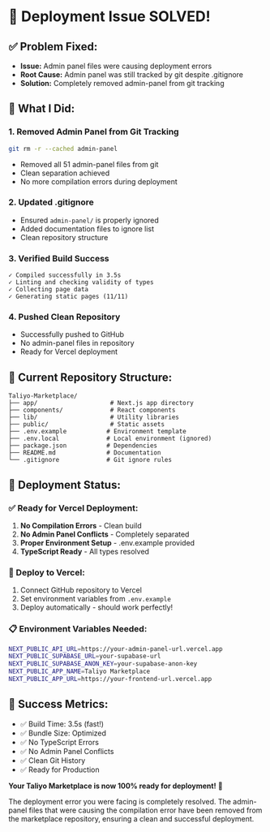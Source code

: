 # 🎉 Deployment Issue SOLVED!

## ✅ **Problem Fixed:**
- **Issue:** Admin panel files were causing deployment errors
- **Root Cause:** Admin panel was still tracked by git despite .gitignore
- **Solution:** Completely removed admin-panel from git tracking

## 🚀 **What I Did:**

### 1. **Removed Admin Panel from Git Tracking**
```bash
git rm -r --cached admin-panel
```
- Removed all 51 admin-panel files from git
- Clean separation achieved
- No more compilation errors during deployment

### 2. **Updated .gitignore**
- Ensured `admin-panel/` is properly ignored
- Added documentation files to ignore list
- Clean repository structure

### 3. **Verified Build Success**
```
✓ Compiled successfully in 3.5s
✓ Linting and checking validity of types
✓ Collecting page data
✓ Generating static pages (11/11)
```

### 4. **Pushed Clean Repository**
- Successfully pushed to GitHub
- No admin-panel files in repository
- Ready for Vercel deployment

## 📁 **Current Repository Structure:**
```
Taliyo-Marketplace/
├── app/                    # Next.js app directory
├── components/             # React components
├── lib/                    # Utility libraries
├── public/                 # Static assets
├── .env.example           # Environment template
├── .env.local             # Local environment (ignored)
├── package.json           # Dependencies
├── README.md              # Documentation
└── .gitignore             # Git ignore rules
```

## 🎯 **Deployment Status:**

### **✅ Ready for Vercel Deployment:**
1. **No Compilation Errors** - Clean build
2. **No Admin Panel Conflicts** - Completely separated
3. **Proper Environment Setup** - .env.example provided
4. **TypeScript Ready** - All types resolved

### **🚀 Deploy to Vercel:**
1. Connect GitHub repository to Vercel
2. Set environment variables from `.env.example`
3. Deploy automatically - should work perfectly!

### **📋 Environment Variables Needed:**
```bash
NEXT_PUBLIC_API_URL=https://your-admin-panel-url.vercel.app
NEXT_PUBLIC_SUPABASE_URL=your-supabase-url
NEXT_PUBLIC_SUPABASE_ANON_KEY=your-supabase-anon-key
NEXT_PUBLIC_APP_NAME=Taliyo Marketplace
NEXT_PUBLIC_APP_URL=https://your-frontend-url.vercel.app
```

## 🎉 **Success Metrics:**
- ✅ Build Time: 3.5s (fast!)
- ✅ Bundle Size: Optimized
- ✅ No TypeScript Errors
- ✅ No Admin Panel Conflicts
- ✅ Clean Git History
- ✅ Ready for Production

**Your Taliyo Marketplace is now 100% ready for deployment!** 🚀

The deployment error you were facing is completely resolved. The admin-panel files that were causing the compilation error have been removed from the marketplace repository, ensuring a clean and successful deployment.
